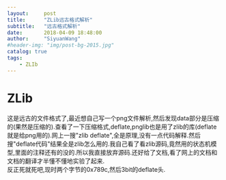 ```yaml
---
layout:     post
title:      "ZLib远古格式解析"
subtitle:   "远古格式解析"
date:       2018-04-09 18:48:00
author:     "SiyuanWang"
#header-img: "img/post-bg-2015.jpg"
catalog: true
tags:
    - ZLIb
---
```

# ZLib
这是远古的文件格式了,最近想自己写一个png文件解析,然后发现data部分是压缩的(果然是压缩的).查看了一下压缩格式,deflate,pnglib也是用了zlib的库(deflate就是给png用的).网上一搜"zlib deflate",全是原理,没有一点代码解释.然后搜"deflate代码"结果全是zlib怎么用的.我自己看了看zlib源码,竟然用的状态机模型,里面的注释还有的没的.所以我直接放弃源码.还好给了文档,看了网上的文档和文档的翻译才半懂不懂地实验了起来. \
反正死就死吧,现时两个字节的0x789c,然后3bit的deflate头.